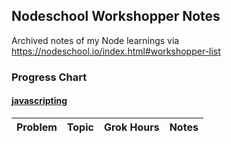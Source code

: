 ## Nodeschool Workshopper Notes
Archived notes of my Node learnings via https://nodeschool.io/index.html#workshopper-list

### Progress Chart

#### [javascripting](https://github.com/workshopper/javascripting)
| Problem | Topic | Grok Hours | Notes |
|:-------:|:-----:|:----------:|:-----:|
